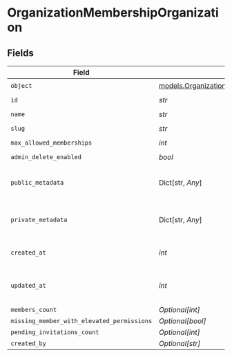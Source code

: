 # OrganizationMembershipOrganization


## Fields

| Field                                                                                                    | Type                                                                                                     | Required                                                                                                 | Description                                                                                              | Example                                                                                                  |
| -------------------------------------------------------------------------------------------------------- | -------------------------------------------------------------------------------------------------------- | -------------------------------------------------------------------------------------------------------- | -------------------------------------------------------------------------------------------------------- | -------------------------------------------------------------------------------------------------------- |
| `object`                                                                                                 | [models.OrganizationMembershipOrganizationObject](../models/organizationmembershiporganizationobject.md) | :heavy_check_mark:                                                                                       | N/A                                                                                                      | organization                                                                                             |
| `id`                                                                                                     | *str*                                                                                                    | :heavy_check_mark:                                                                                       | N/A                                                                                                      | org_123                                                                                                  |
| `name`                                                                                                   | *str*                                                                                                    | :heavy_check_mark:                                                                                       | N/A                                                                                                      | Acme Corp                                                                                                |
| `slug`                                                                                                   | *str*                                                                                                    | :heavy_check_mark:                                                                                       | N/A                                                                                                      | acme-corp                                                                                                |
| `max_allowed_memberships`                                                                                | *int*                                                                                                    | :heavy_check_mark:                                                                                       | N/A                                                                                                      | 300                                                                                                      |
| `admin_delete_enabled`                                                                                   | *bool*                                                                                                   | :heavy_check_mark:                                                                                       | N/A                                                                                                      | true                                                                                                     |
| `public_metadata`                                                                                        | Dict[str, *Any*]                                                                                         | :heavy_check_mark:                                                                                       | N/A                                                                                                      | {<br/>"public_info": "Info visible to everyone"<br/>}                                                    |
| `private_metadata`                                                                                       | Dict[str, *Any*]                                                                                         | :heavy_check_mark:                                                                                       | N/A                                                                                                      | {<br/>"internal_use_only": "Sensitive data"<br/>}                                                        |
| `created_at`                                                                                             | *int*                                                                                                    | :heavy_check_mark:                                                                                       | Unix timestamp of creation.<br/>                                                                         | 1625078400                                                                                               |
| `updated_at`                                                                                             | *int*                                                                                                    | :heavy_check_mark:                                                                                       | Unix timestamp of last update.<br/>                                                                      | 1625164800                                                                                               |
| `members_count`                                                                                          | *Optional[int]*                                                                                          | :heavy_minus_sign:                                                                                       | N/A                                                                                                      | 150                                                                                                      |
| `missing_member_with_elevated_permissions`                                                               | *Optional[bool]*                                                                                         | :heavy_minus_sign:                                                                                       | N/A                                                                                                      |                                                                                                          |
| `pending_invitations_count`                                                                              | *Optional[int]*                                                                                          | :heavy_minus_sign:                                                                                       | N/A                                                                                                      |                                                                                                          |
| `created_by`                                                                                             | *Optional[str]*                                                                                          | :heavy_minus_sign:                                                                                       | N/A                                                                                                      | user_123456                                                                                              |